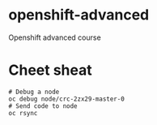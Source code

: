 # openshift-advanced
Openshift advanced course

# Cheet sheat

```shell
# Debug a node
oc debug node/crc-2zx29-master-0
# Send code to node
oc rsync
```
